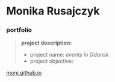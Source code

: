 # Monika Rusajczyk
### portfolio

> **project description:**
> - project name: *events in Gdansk*
> - project objective: 


[moni.github.io](https://github.com/moni/moni.github.io)

